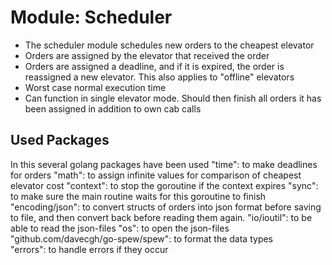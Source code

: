 Module: Scheduler
=====================
- The scheduler module schedules new orders to the cheapest elevator
- Orders are assigned by the elevator that received the order
- Orders are assigned a deadline, and if it is expired, the order is reassigned a new elevator. This also applies to "offline" elevators
- Worst case normal execution time
- Can function in single elevator mode. Should then finish all orders it has been assigned in addition to own cab calls


Used Packages
---------------
In this several golang packages have been used
"time": 							to make deadlines for orders
"math": 							to assign infinite values for comparison of cheapest elevator cost
"context":							to stop the goroutine if the context expires
"sync":								to make sure the main routine waits for this goroutine to finish
"encoding/json":					to convert structs of orders into json format before saving to file, and then convert back before reading them again.
"io/ioutil":						to be able to read the json-files
"os":								to open the json-files
"github.com/davecgh/go-spew/spew":	to format the data types	
"errors":							to handle errors if they occur
	